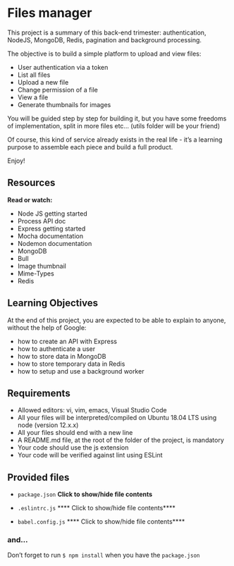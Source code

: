 # Files manager

This project is a summary of this back-end trimester: authentication, NodeJS, MongoDB, Redis, pagination and background processing.

The objective is to build a simple platform to upload and view files:

+ User authentication via a token
+ List all files
+ Upload a new file
+ Change permission of a file
+ View a file
+ Generate thumbnails for images

You will be guided step by step for building it, but you have some freedoms of implementation, split in more files etc… (utils folder will be your friend)

Of course, this kind of service already exists in the real life - it’s a learning purpose to assemble each piece and build a full product.

Enjoy!

## Resources
**Read or watch:**

+ Node JS getting started
+ Process API doc
+ Express getting started
+ Mocha documentation
+ Nodemon documentation
+ MongoDB
+ Bull
+ Image thumbnail
+ Mime-Types
+ Redis

## Learning Objectives
At the end of this project, you are expected to be able to explain to anyone, without the help of Google:

+ how to create an API with Express
+ how to authenticate a user
+ how to store data in MongoDB
+ how to store temporary data in Redis
+ how to setup and use a background worker

## Requirements

+ Allowed editors: vi, vim, emacs, Visual Studio Code
+ All your files will be interpreted/compiled on Ubuntu 18.04 LTS using node (version 12.x.x)
+ All your files should end with a new line
+ A README.md file, at the root of the folder of the project, is mandatory
+ Your code should use the js extension
+ Your code will be verified against lint using ESLint
## Provided files
+ ```package.json```
****Click to show/hide file contents****

+ ```.eslintrc.js```
**** Click to show/hide file contents****

+ ```babel.config.js```
**** Click to show/hide file contents****

### and…
Don’t forget to run ```$ npm install``` when you have the ```package.json```
